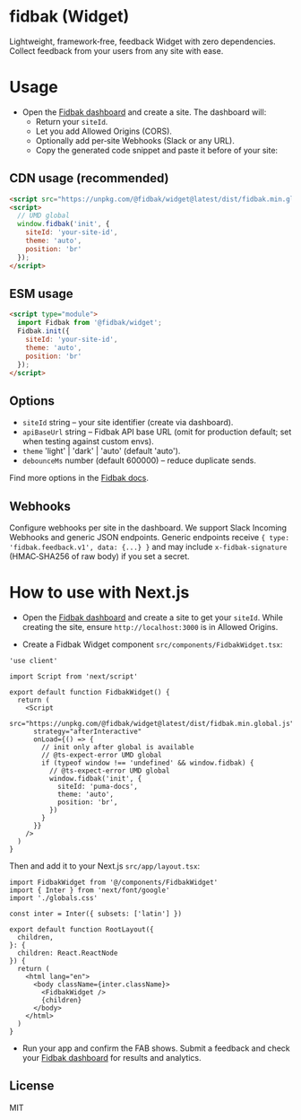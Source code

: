 # fidbak (Widget)

Lightweight, framework‑free, feedback Widget with zero dependencies. Collect feedback from your users from any site with ease.

# Usage
* Open the [Fidbak dashboard](https://fidbak.dev/dashboard) and create a site. The dashboard will:
    * Return your `siteId`.
    * Let you add Allowed Origins (CORS).
    * Optionally add per‑site Webhooks (Slack or any URL).
    * Copy the generated code snippet and paste it before </body> of your site:

## CDN usage (recommended)

```html
<script src="https://unpkg.com/@fidbak/widget@latest/dist/fidbak.min.global.js"></script>
<script>
  // UMD global
  window.fidbak('init', {
    siteId: 'your-site-id',
    theme: 'auto',
    position: 'br'
  });
</script>
```

## ESM usage

```html
<script type="module">
  import Fidbak from '@fidbak/widget';
  Fidbak.init({
    siteId: 'your-site-id',
    theme: 'auto',
    position: 'br'
  });
</script>
```

## Options

- `siteId` string – your site identifier (create via dashboard).
- `apiBaseUrl` string – Fidbak API base URL (omit for production default; set when testing against custom envs).
- `theme` 'light' | 'dark' | 'auto' (default 'auto').
- `debounceMs` number (default 600000) – reduce duplicate sends.

Find more options in the [Fidbak docs](https://github.com/kenny-io/fidbak?tab=readme-ov-file#configuration-options).

## Webhooks

Configure webhooks per site in the dashboard. We support Slack Incoming Webhooks and generic JSON endpoints. Generic endpoints receive `{ type: 'fidbak.feedback.v1', data: {...} }` and may include `x-fidbak-signature` (HMAC‑SHA256 of raw body) if you set a secret.

# How to use with Next.js

* Open the [Fidbak dashboard](https://fidbak.dev/dashboard) and create a site to get your `siteId`. While creating the site, ensure `http://localhost:3000` is in Allowed Origins.
    
* Create a Fidbak Widget component `src/components/FidbakWidget.tsx`: 

```tsx
'use client'

import Script from 'next/script'

export default function FidbakWidget() {
  return (
    <Script
      src="https://unpkg.com/@fidbak/widget@latest/dist/fidbak.min.global.js"
      strategy="afterInteractive"
      onLoad={() => {
        // init only after global is available
        // @ts-expect-error UMD global
        if (typeof window !== 'undefined' && window.fidbak) {
          // @ts-expect-error UMD global
          window.fidbak('init', {
            siteId: 'puma-docs',
            theme: 'auto',
            position: 'br',
          })
        }
      }}
    />
  )
}

```

Then and add it to your Next.js `src/app/layout.tsx`:

```tsx
import FidbakWidget from '@/components/FidbakWidget'
import { Inter } from 'next/font/google'
import './globals.css'

const inter = Inter({ subsets: ['latin'] })

export default function RootLayout({
  children,
}: {
  children: React.ReactNode
}) {
  return (
    <html lang="en">
      <body className={inter.className}>
        <FidbakWidget />
        {children}
      </body>
    </html>
  )
}
```

* Run your app and confirm the FAB shows. Submit a feedback and check your [Fidbak dashboard](https://fidbak.dev/dashboard) for results and analytics.

## License

MIT
